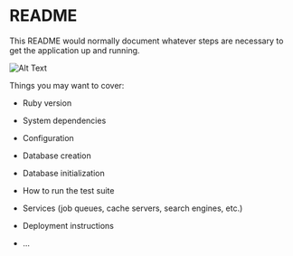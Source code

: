 # README

This README would normally document whatever steps are necessary to get the
application up and running.

![Alt Text](https://media.giphy.com/media/JdFT7Glb0g3sAoSBe9/giphy.gif)



Things you may want to cover:

* Ruby version

* System dependencies

* Configuration

* Database creation

* Database initialization

* How to run the test suite

* Services (job queues, cache servers, search engines, etc.)

* Deployment instructions

* ...
